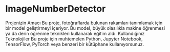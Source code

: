 # ImageNumberDetector
Projenizin Amacı Bu proje, fotoğraflarda bulunan rakamları tanımlamak için bir model geliştirmeyi içeriyor. Bu model, büyük olasılıkla makine öğrenmesi ya da derin öğrenme teknikleri kullanarak eğitim aldı.  Kullandığınız Teknolojiler Bu proje için muhtemelen Python, Jupyter Notebook, TensorFlow, PyTorch veya benzeri bir kütüphane kullanıyorsunuz.
